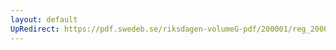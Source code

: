 ```yaml
---
layout: default
UpRedirect: https://pdf.swedeb.se/riksdagen-volumeG-pdf/200001/reg_200001/reg_200001_0521.pdf
---
```

